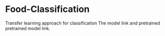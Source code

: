 # Food-Classification
Transfer learning approach for classification
The model link and pretrained pretrained model link.
